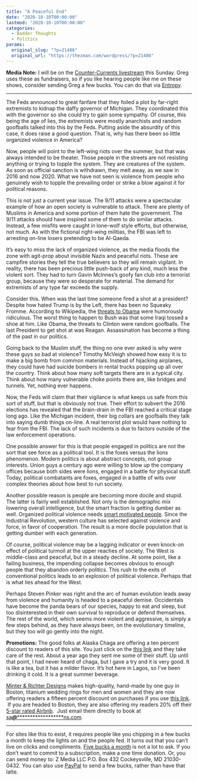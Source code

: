 ```yaml
---
title: "A Peaceful End"
date: "2020-10-10T00:00:00"
lastmod: "2020-10-10T00:00:00"
categories:
  - Badder Thoughts
  - Politics
params:
  original_slug: "?p=21486"
  original_url: "https://thezman.com/wordpress/?p=21486"
---
```


**Media Note:** I will be on the
<a href="https://dlive.tv/Counter-Currents" rel="noopener noreferrer"
target="_blank">Counter-Currents livestream</a> this Sunday. Greg uses
these as fundraisers, so if you like hearing people like me on these
shows, consider sending Greg a few bucks. You can do that via
<a href="https://entropystream.live/countercurrents"
rel="noopener noreferrer" target="_blank">Entropy</a>.

------------------------------------------------------------------------

The Feds announced to great fanfare that they foiled a plot by far-right
extremists to kidnap the daffy governor of Michigan. They coordinated
this with the governor so she could try to gain some sympathy. Of
course, this being the age of lies, the extremists were mostly
anarchists and random goofballs talked into this by the Feds. Putting
aside the absurdity of this case, it does raise a good question. That
is, why has there been so little organized violence in America?

Now, people will point to the left-wing riots over the summer, but that
was always intended to be theater. Those people in the streets are not
resisting anything or trying to topple the system. They are creatures of
the system. As soon as official sanction is withdrawn, they melt away,
as we saw in 2016 and now 2020. What we have not seen is violence from
people who genuinely wish to topple the prevailing order or strike a
blow against it for political reasons.

This is not just a current year issue. The 9/11 attacks were a
spectacular example of how an open society is vulnerable to attack.
There are plenty of Muslims in America and some portion of them hate the
government. The 9/11 attacks should have inspired some of them to do
similar attacks. Instead, a few misfits were caught in lone-wolf style
efforts, but otherwise, not much. As with the fictional right-wing
militias, the FBI was left to arresting on-line losers pretending to be
Al-Qaeda.

It’s easy to miss the lack of organized violence, as the media floods
the zone with agit-prop about invisible Nazis and peaceful riots. These
are campfire stories they tell the true believers so they will remain
vigilant. In reality, there has been precious little push-back of any
kind, much less the violent sort. They had to turn Gavin McInnes’s goofy
fan club into a terrorist group, because they were so desperate for
material. The demand for extremists of any type far exceeds the supply.

Consider this. When was the last time someone fired a shot at a
president? Despite how hated Trump is by the Left, there has been no
Squeaky Fromme. According to Wikipedia, the [threats to
Obama](https://en.wikipedia.org/wiki/Assassination_threats_against_Barack_Obama)
were humorously ridiculous. The worst thing to happen to Bush was that
some Iraqi tossed a shoe at him. Like Obama, the threats to Clinton were
random goofballs. The last President to get shot at was Reagan.
Assassination has become a thing of the past in our politics.

Going back to the Muslim stuff, the thing no one ever asked is why were
these guys so bad at violence? Timothy McVeigh showed how easy it is to
make a big bomb from common materials. Instead of hijacking airplanes,
they could have had suicide bombers in rental trucks popping up all over
the country. Think about how many soft targets there are in a typical
city. Think about how many vulnerable choke points there are, like
bridges and tunnels. Yet, nothing ever happens.

Now, the Feds will claim that their vigilance is what keeps us safe from
this sort of stuff, but that is obviously not true. Their effort to
subvert the 2016 elections has revealed that the brain-drain in the FBI
reached a critical stage long ago. Like the Michigan incident, their big
collars are goofballs they talk into saying dumb things on-line. A real
terrorist plot would have nothing to fear from the FBI. The lack of such
incidents is due to factors outside of the law enforcement operations.

One possible answer for this is that people engaged in politics are not
the sort that see force as a political tool. It is the foxes versus the
lions phenomenon. Modern politics is about abstract concepts, not group
interests. Union guys a century ago were willing to blow up the company
offices because both sides were lions, engaged in a battle for physical
stuff. Today, political combatants are foxes, engaged in a battle of
wits over complex theories about how best to run society.

Another possible reason is people are becoming more docile and stupid.
The latter is fairly well established. Not only is the demographic mix
lowering overall intelligence, but the smart fraction is getting dumber
as well. Organized political violence needs [smart motivated
people](https://medium.com/history-of-yesterday/the-results-of-the-nazi-iq-tests-c3a5e442f37c).
Since the Industrial Revolution, western culture has selected against
violence and force, in favor of cooperation. The result is a more docile
population that is getting dumber with each generation.

Of course, political violence may be a lagging indicator or even
knock-on effect of political turmoil at the upper reaches of society.
The West is middle-class and peaceful, but in a steady decline. At some
point, like a failing business, the impending collapse becomes obvious
to enough people that they abandon orderly politics. This rush to the
exits of conventional politics leads to an explosion of political
violence. Perhaps that is what lies ahead for the West.

Perhaps Steven Pinker was right and the arc of human evolution leads
away from violence and humanity is headed to a peaceful demise.
Occidentals have become the panda bears of our species, happy to eat and
sleep, but too disinterested in their own survival to reproduce or
defend themselves. The rest of the world, which seems more violent and
aggressive, is simply a few steps behind, as they have always been, on
the evolutionary timeline, but they too will go gently into the night.

**Promotions:** The good folks at Alaska Chaga are offering a ten
percent discount to readers of this site. You just click on the
<a href="https://alaskachaga.us/discount/ZMAN" rel="noopener noreferrer"
target="_blank">this link</a> and they take care of the rest. About a
year ago they sent me some of their stuff. Up until that point, I had
never heard of chaga, but I gave a try and it is very good. It is like a
tea, but it has a milder flavor. It’s hot here in Lagos, so I’ve been
drinking it cold. It is a great summer beverage.

<a href="https://www.minterandrichterdesigns.com/"
rel="noreferrer nofollow noopener" target="_blank">Minter &amp; Richter
Designs</a> makes high-quality, hand-made by one guy in Boston, titanium
wedding rings for men and women and they are now offering readers a
fifteen percent discount on purchases if you use
<a href="https://www.minterandrichterdesigns.com/discount/ZMAN"
rel="noreferrer nofollow noopener" target="_blank">this link</a>. 
 <span class="highlight"><span class="colour"><span class="font"><span class="size">If
you are headed to Boston, they are also offering my readers 20% off
their <a
href="https://www.airbnb.com/users/7988017/listings?user_id=7988017&amp;s=3"
rel="noopener noreferrer" target="_blank">5-star rated Airbnb</a>.  Just
email them directly to book at
<a href="mailto:sa***@*********************ns.com"
data-original-string="A5UDMOmYg5T3GUjVvqCdag==cb7eGJSCRu3qwaRIDXatjFXmiGSrs2vttu5jkYXj8OJ4OXfOBDGl4aSBxvpbN5LUt1Y"><span
class="apbct-email-encoder"
data-original-string="DU9q53rN+BKhXyEkrbkegw==cb7NMsUiBMn86Zk98LHZoLJ0Lt05qamnIRxXQacRnSyLgmA5A1KS7U2kxqYkcM3m/4z"
title="This contact has been encoded by Anti-Spam by CleanTalk. Click to decode. To finish the decoding make sure that JavaScript is enabled in your browser.">sa<span
class="apbct-blur">***</span>@<span
class="apbct-blur">*********************</span>ns.com</span></a>.</span></span></span></span>

------------------------------------------------------------------------

For sites like this to exist, it requires people like you chipping in a
few bucks a month to keep the lights on and the people fed. It turns out
that you can’t live on clicks and compliments.
<a href="https://www.subscribestar.com/the-z-blog"
rel="noopener noreferrer" target="_blank">Five bucks a month</a> is not
a lot to ask. If you don’t want to commit to a subscription, make a one
time donation. Or, you can send money to: Z Media LLC P.O. Box 432
Cockeysville, MD 21030-0432. You can also use <a
href="https://www.paypal.com/cgi-bin/webscr?cmd=_s-xclick&amp;hosted_button_id=UDAS2Q8JYA6CN&amp;source=url"
rel="noopener noreferrer" target="_blank">PayPal</a> to send a few
bucks, rather than have that latte.
